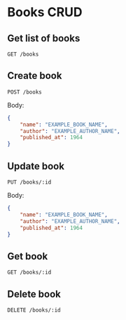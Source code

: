 # Books CRUD

## Get list of books

`GET /books`

## Create book

`POST /books`

Body:

```json
{
    "name": "EXAMPLE_BOOK_NAME",
    "author": "EXAMPLE_AUTHOR_NAME",
    "published_at": 1964
}
```

## Update book

`PUT /books/:id`

Body:

```json
{
    "name": "EXAMPLE_BOOK_NAME",
    "author": "EXAMPLE_AUTHOR_NAME",
    "published_at": 1964
}
```

## Get book

`GET /books/:id`

## Delete book

`DELETE /books/:id`
